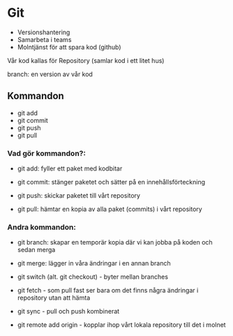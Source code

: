 # Git

- Versionshantering
- Samarbeta i teams
- Molntjänst för att spara kod (github)

Vår kod kallas för Repository (samlar kod i ett litet hus)

branch: en version av vår kod

## Kommandon

- git add 
- git commit
- git push
- git pull

### Vad gör kommandon?:

- git add: fyller ett paket med kodbitar

- git commit: stänger paketet och sätter på en 
innehållsförteckning

- git push: skickar paketet till vårt repository

- git pull: hämtar en kopia av alla paket (commits) i vårt repository

### Andra kommandon: 

- git branch: skapar en temporär kopia där vi kan jobba på koden och sedan merga

- git merge: lägger in våra ändringar i en annan branch

- git switch (alt. git checkout) - byter mellan branches

- git fetch - som pull fast ser bara om det finns några ändringar i repository utan att hämta

- git sync - pull och push kombinerat

- git remote add origin - kopplar ihop vårt lokala repository till det i molnet